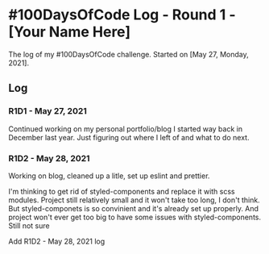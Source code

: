 # #100DaysOfCode Log - Round 1 - [Your Name Here]

The log of my #100DaysOfCode challenge. Started on [May 27, Monday, 2021].

## Log

### R1D1 - May 27, 2021 
Continued working on my personal portfolio/blog I started way back in December last year. Just figuring out where I left of and what to do next.

### R1D2 - May 28, 2021 
Working on blog, cleaned up a litle, set up eslint and prettier.

I'm thinking to get rid of styled-components and replace it with scss modules. Project still relatively small and it won't take too long, I don't think. But styled-componets is so convinient and it's already set up properly. And project won't ever get too big to have some issues with styled-components. Still not sure

Add R1D2 - May 28, 2021 log

